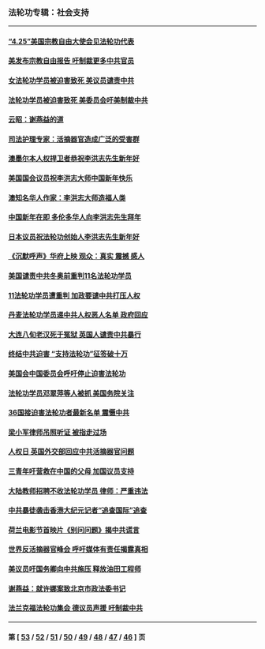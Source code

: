 ### 法轮功专辑：社会支持
---
#### [“4.25”美国宗教自由大使会见法轮功代表](../../pages/nf4386/n13724124.md?05030430) 
#### [美发布宗教自由报告 吁制裁更多中共官员](../../pages/nf4386/n13720670.md?05030430) 
#### [女法轮功学员被迫害致死 美议员谴责中共](../../pages/nf4386/n13682069.md?05030430) 
#### [法轮功学员被迫害致死 美委员会吁美制裁中共](../../pages/nf4386/n13631310.md?05030430) 
#### [云昭：谢燕益的道](../../pages/nf4386/n13607391.md?05030430) 
#### [司法护理专家：活摘器官造成广泛的受害群](../../pages/nf4386/n13570425.md?05030430) 
#### [澳墨尔本人权捍卫者恭祝李洪志先生新年好](../../pages/nf4386/n13556164.md?05030430) 
#### [美国国会议员祝李洪志大师中国新年快乐](../../pages/nf4386/n13554208.md?05030430) 
#### [澳知名华人作家：李洪志大师造福人类](../../pages/nf4386/n13552049.md?05030430) 
#### [中国新年在即 多伦多华人向李洪志先生拜年](../../pages/nf4386/n13531756.md?05030430) 
#### [日本议员祝法轮功创始人李洪志先生新年好](../../pages/nf4386/n13543228.md?05030430) 
#### [《沉默呼声》华府上映 观众：真实 震撼 感人](../../pages/nf4386/n13524739.md?05030430) 
#### [美国谴责中共冬奥前重判11名法轮功学员](../../pages/nf4386/n13521806.md?05030430) 
#### [11法轮功学员遭重判 加政要谴中共打压人权](../../pages/nf4386/n13521294.md?05030430) 
#### [丹麦法轮功学员递中共人权恶人名单 政府回应](../../pages/nf4386/n13497482.md?05030430) 
#### [大连八旬老汉死于冤狱 英国人谴责中共暴行](../../pages/nf4386/n13480118.md?05030430) 
#### [终结中共迫害 “支持法轮功”征签破十万](../../pages/nf4386/n13471084.md?05030430) 
#### [美国会中国委员会呼吁停止迫害法轮功](../../pages/nf4386/n13465411.md?05030430) 
#### [法轮功学员邓翠萍等人被抓 美国务院关注](../../pages/nf4386/n13451524.md?05030430) 
#### [36国接迫害法轮功者最新名单 震慑中共](../../pages/nf4386/n13445909.md?05030430) 
#### [梁小军律师吊照听证 被指走过场](../../pages/nf4386/n13437662.md?05030430) 
#### [人权日 英国外交部回应中共活摘器官问题](../../pages/nf4386/n13430243.md?05030430) 
#### [三青年吁营救在中国的父母 加国议员支持](../../pages/nf4386/n13429744.md?05030430) 
#### [大陆教师招聘不收法轮功学员 律师：严重违法](../../pages/nf4386/n13365839.md?05030430) 
#### [中共暴徒袭击香港大纪元记者“追查国际”追查](../../pages/nf4386/n13343404.md?05030430) 
#### [荷兰电影节首映片《别问问题》揭中共谎言](../../pages/nf4386/n13321179.md?05030430) 
#### [世界反活摘器官峰会 呼吁媒体有责任揭露真相](../../pages/nf4386/n13264475.md?05030430) 
#### [美议员吁国务卿向中共施压 释放油田工程师](../../pages/nf4386/n13233845.md?05030430) 
#### [谢燕益：就许娜案致北京市政法委书记](../../pages/nf4386/n13182701.md?05030430) 
#### [法兰克福法轮功集会 德议员声援 吁制裁中共](../../pages/nf4386/n13175975.md?05030430) 

---
#### 第 [ [53](./53.md?05030430) / [52](./52.md?05030430) / [51](./51.md?05030430) / [50](./50.md?05030430) / [49](./49.md?05030430) / [48](./48.md?05030430) / [47](./47.md?05030430) / [46](./46.md?05030430) ] 页
